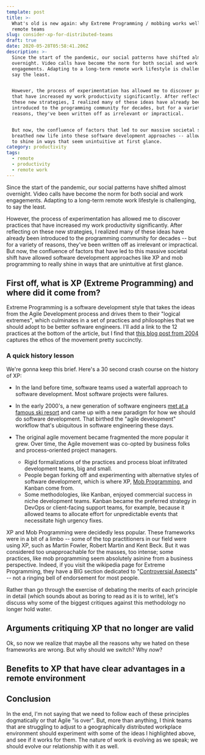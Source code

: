 ```yaml
---
template: post
title: >-
  What's old is new again: why Extreme Programming / mobbing works well for
  remote teams
slug: consider-xp-for-distributed-teams
draft: true
date: 2020-05-28T05:58:41.206Z
description: >-
  Since the start of the pandemic, our social patterns have shifted almost
  overnight. Video calls have become the norm for both social and work
  engagements. Adapting to a long-term remote work lifestyle is challenging, to
  say the least. 


  However, the process of experimentation has allowed me to discover practices
  that have increased my work productivity significantly. After reflecting on
  these new strategies, I realized many of these ideas have already been
  introduced to the programming community for decades, but for a variety of
  reasons, they've been written off as irrelevant or impractical. 


  But now, the confluence of factors that led to our massive societal shift have
  breathed new life into these software development approaches -- allowing them
  to shine in ways that seem unintuitive at first glance.
category: productivity
tags:
  - remote
  - productivity
  - remote work
---
```

Since the start of the pandemic, our social patterns have shifted almost overnight. Video calls have become the norm for both social and work engagements. Adapting to a long-term remote work lifestyle is challenging, to say the least. 

However, the process of experimentation has allowed me to discover practices that have increased my work productivity significantly. After reflecting on these new strategies, I realized many of these ideas have already been introduced to the programming community for decades -- but for a variety of reasons, they've been written off as irrelevant or impractical. But now, the confluence of factors that have led to this massive societal shift have allowed software development approaches like XP and mob programming to really shine in ways that are unintuitive at first glance. 

## First off, what is XP (Extreme Programming) and where did it come from?

Extreme Programming is a software development style that takes the ideas from the Agile Development process and drives them to their "logical extremes", which culminates in a set of practices and philosophies that we should adopt to be better software engineers. I'll add a link to the 12 practices at the bottom of the article, but I find that [this blog post from 2004](https://web.archive.org/web/20120101190943/http://www.satyakomatineni.com/akc/display?url=DisplayNoteIMPURL&reportId=862&ownerUserId=satya) captures the ethos of the movement pretty succinctly. 

### A quick history lesson

We're gonna keep this brief. Here's a 30 second crash course on the history of XP:

* In the land before time, software teams used a waterfall approach to software development. Most software projects were failures.
*  In the early 2000's, a new generation of software engineers [met at a famous ski resort](https://agilemanifesto.org/history.html) and came up with a new paradigm for how we should do software development. That birthed the "agile development" workflow that's ubiquitous in software engineering these days.
* The original agile movement became fragmented the more popular it grew. Over time, the Agile movement was co-opted by business folks and process-oriented project managers.

  * Rigid formalizations of the practices and process bloat infiltrated development teams, big and small. 
  * People began forking off and experimenting with alternative styles of software development, which is where XP, [Mob Programming](https://en.wikipedia.org/wiki/Mob_programming#:~:text=Mob%20programming%20(informally%20mobbing)%20is,code%20at%20the%20same%20time.), and Kanban come from.
  * Some methodologies, like Kanban, enjoyed commercial success in niche development teams. Kanban became the preferred strategy in DevOps or client-facing support teams, for example, because it allowed teams to allocate effort for unpredictable events that necessitate high urgency fixes.

XP and Mob Programming were decidedly less popular. These frameworks were in a bit of a limbo -- some of the top practitioners in our field were using XP, such as Martin Fowler, Robert Martin and Kent Beck. But it was considered too unapproachable for the masses, too intense; some practices, like  mob programming seem absolutely asinine from a business perspective. Indeed, if you visit the wikipedia page for Extreme Programming, they have a BIG section dedicated to "[Controversial Aspects](https://en.wikipedia.org/wiki/Extreme_programming#Controversial_aspects)" -- not a ringing bell of endorsement for most people. 

Rather than go through the exercise of debating the merits of each principle in detail (which sounds about as boring to read as it is to write), let's discuss why some of the biggest critiques against this methodology no longer hold water.

## Arguments critiquing XP that no longer are valid



Ok, so now we realize that maybe all the reasons why we hated on these frameworks are wrong. But why should we switch? Why *now*?

## Benefits to XP that have clear advantages in a remote environment



## Conclusion

In the end, I'm not saying that we need to follow each of these principles dogmatically or that Agile "is over". But, more than anything, I think teams that are struggling to adjust to a geographically distributed workplace environment should experiment with some of the ideas I highlighted above, and see if it works for them. The nature of work is evolving as we speak; we should evolve our relationship with it as well.